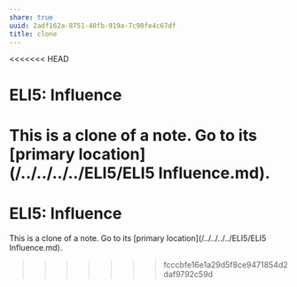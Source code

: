 ```yaml
---
share: true
uuid: 2adf162a-8751-40fb-919a-7c90fe4c67df
title: clone
---
```

<<<<<<< HEAD
# ELI5: Influence
This is a clone of a note. Go to its [primary location](/../../../../ELI5/ELI5 Influence.md).
=======
# ELI5: Influence
This is a clone of a note. Go to its [primary location](/../../../../ELI5/ELI5 Influence.md).
>>>>>>> fcccbfe16e1a29d5f8ce9471854d2daf9792c59d
